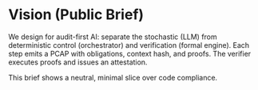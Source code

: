 # Vision (Public Brief)

We design for audit-first AI: separate the stochastic (LLM) from deterministic control (orchestrator) and verification (formal engine). Each step emits a PCAP with obligations, context hash, and proofs. The verifier executes proofs and issues an attestation.

This brief shows a neutral, minimal slice over code compliance.
